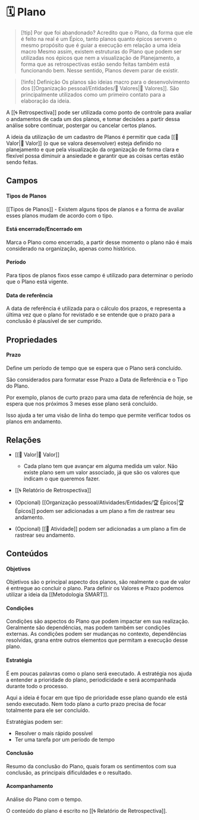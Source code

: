 # 🗓️ Plano

> [!tip] Por que foi abandonado?
> Acredito que o Plano, da forma que ele é feito na real é um Épico, tanto planos quanto épicos servem o mesmo propósito que é guiar a execução em relação a uma ideia macro
> Mesmo assim, existem estruturas do Plano que podem ser utilizadas nos épicos que nem a visualização de Planejamento, a forma que as retrospectivas estão sendo feitas também está funcionando bem.
> Nesse sentido, Planos devem parar de existir.

> [!info] Definição 
> Os planos são ideias macro para o desenvolvimento dos [[Organização pessoal/Entidades/🌟 Valores|🌟 Valores]]. São principalmente utilizados como um primeiro contato para a elaboração da ideia.

A [[🌀 Retrospectiva]] pode ser utilizada como ponto de controle para avaliar o andamentos de cada um dos planos, e tomar decisões a partir dessa análise sobre continuar, postergar ou cancelar certos planos.

A ideia da utilização de um cadastro de Planos é permitir que cada [[🌟 Valor|🌟 Valor]] (o que se valora desenvolver) esteja definido no planejamento e que pela visualização da organização de forma clara e flexível possa diminuir a ansiedade e garantir que as coisas certas estão sendo feitas.

## Campos

#### Tipos de Planos

[[Tipos de Planos]] - Existem alguns tipos de planos e a forma de avaliar esses planos mudam de acordo com o tipo.

#### Está encerrado/Encerrado em

Marca o Plano como encerrado, a partir desse momento o plano não é mais considerado na organização, apenas como histórico.

#### Período

Para tipos de planos fixos esse campo é utilizado para determinar o período que o Plano está vigente.

#### Data de referência

A data de referência é utilizada para o cálculo dos prazos, e representa a última vez que o plano for revistado e se entende que o prazo para a conclusão é plausível de ser cumprido.

## Propriedades

#### Prazo

Define um período de tempo que se espera que o Plano será concluído.

São considerados para formatar esse Prazo a Data de Referência e o Tipo do Plano.

Por exemplo, planos de curto prazo para uma data de referência de hoje, se espera que nos próximos 3 meses esse plano será concluído.

Isso ajuda a ter uma visão de linha do tempo que permite verificar todos os planos em andamento.

## Relações

- [[🌟 Valor|🌟 Valor]]
	- Cada plano tem que avançar em alguma medida um valor. Não existe plano sem um valor associado, já que são os valores que indicam o que queremos fazer.

- [[🌀 Relatório de Retrospectiva]]

- (Opcional) [[Organização pessoal/Atividades/Entidades/🏆 Épicos|🏆 Épicos]] podem ser adicionadas a um plano a fim de rastrear seu andamento.

- (Opcional) [[🚧 Atividade]] podem ser adicionadas a um plano a fim de rastrear seu andamento.

## Conteúdos

#### Objetivos

Objetivos são o principal aspecto dos planos, são realmente o que de valor é entregue ao concluir o plano.
Para definir os Valores e Prazo podemos utilizar a ideia da [[Metodologia SMART]].

#### Condições

Condições são aspectos do Plano que podem impactar em sua realização. Geralmente são dependências, mas podem também ser condições externas.
As condições podem ser mudanças no contexto, dependências resolvidas, grana entre outros elementos que permitam a execução desse plano.

#### Estratégia

É em poucas palavras como o plano será executado. A estratégia nos ajuda a entender a prioridade do plano, periodicidade e será acompanhada durante todo o processo.

Aqui a ideia é focar em que tipo de prioridade esse plano quando ele está sendo executado. Nem todo plano a curto prazo precisa de focar totalmente para ele ser concluído.

Estratégias podem ser:

- Resolver o mais rápido possível
- Ter uma tarefa por um período de tempo

#### Conclusão

Resumo da conclusão do Plano, quais foram os sentimentos com sua conclusão, as principais dificuldades e o resultado.

#### Acompanhamento

Análise do Plano com o tempo.

O conteúdo do plano é escrito no [[🌀 Relatório de Retrospectiva]].
